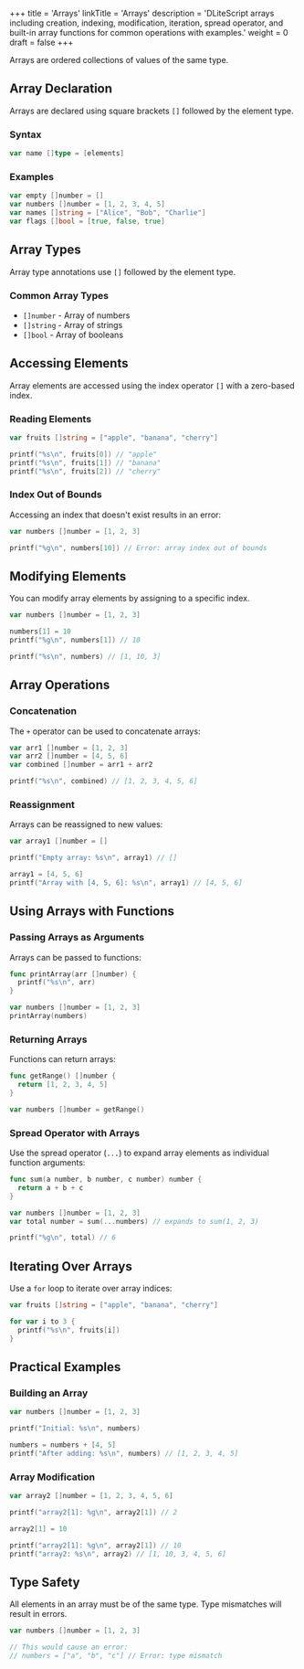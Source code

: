 +++
title = 'Arrays'
linkTitle = 'Arrays'
description = 'DLiteScript arrays including creation, indexing, modification, iteration, spread operator, and built-in array functions for common operations with examples.'
weight = 0
draft = false
+++

Arrays are ordered collections of values of the same type.

## Array Declaration

Arrays are declared using square brackets `[]` followed by the element type.

### Syntax

```go
var name []type = [elements]
```

### Examples

```go
var empty []number = []
var numbers []number = [1, 2, 3, 4, 5]
var names []string = ["Alice", "Bob", "Charlie"]
var flags []bool = [true, false, true]
```

## Array Types

Array type annotations use `[]` followed by the element type.

### Common Array Types

- `[]number` - Array of numbers
- `[]string` - Array of strings
- `[]bool` - Array of booleans

## Accessing Elements

Array elements are accessed using the index operator `[]` with a zero-based index.

### Reading Elements

```go
var fruits []string = ["apple", "banana", "cherry"]

printf("%s\n", fruits[0]) // "apple"
printf("%s\n", fruits[1]) // "banana"
printf("%s\n", fruits[2]) // "cherry"
```

### Index Out of Bounds

Accessing an index that doesn't exist results in an error:

```go
var numbers []number = [1, 2, 3]

printf("%g\n", numbers[10]) // Error: array index out of bounds
```

## Modifying Elements

You can modify array elements by assigning to a specific index.

```go
var numbers []number = [1, 2, 3]

numbers[1] = 10
printf("%g\n", numbers[1]) // 10

printf("%s\n", numbers) // [1, 10, 3]
```

## Array Operations

### Concatenation

The `+` operator can be used to concatenate arrays:

```go
var arr1 []number = [1, 2, 3]
var arr2 []number = [4, 5, 6]
var combined []number = arr1 + arr2

printf("%s\n", combined) // [1, 2, 3, 4, 5, 6]
```

### Reassignment

Arrays can be reassigned to new values:

```go
var array1 []number = []

printf("Empty array: %s\n", array1) // []

array1 = [4, 5, 6]
printf("Array with [4, 5, 6]: %s\n", array1) // [4, 5, 6]
```

## Using Arrays with Functions

### Passing Arrays as Arguments

Arrays can be passed to functions:

```go
func printArray(arr []number) {
  printf("%s\n", arr)
}

var numbers []number = [1, 2, 3]
printArray(numbers)
```

### Returning Arrays

Functions can return arrays:

```go
func getRange() []number {
  return [1, 2, 3, 4, 5]
}

var numbers []number = getRange()
```

### Spread Operator with Arrays

Use the spread operator (`...`) to expand array elements as individual function arguments:

```go
func sum(a number, b number, c number) number {
  return a + b + c
}

var numbers []number = [1, 2, 3]
var total number = sum(...numbers) // expands to sum(1, 2, 3)

printf("%g\n", total) // 6
```

## Iterating Over Arrays

Use a `for` loop to iterate over array indices:

```go
var fruits []string = ["apple", "banana", "cherry"]

for var i to 3 {
  printf("%s\n", fruits[i])
}
```

## Practical Examples

### Building an Array

```go
var numbers []number = [1, 2, 3]

printf("Initial: %s\n", numbers)

numbers = numbers + [4, 5]
printf("After adding: %s\n", numbers) // [1, 2, 3, 4, 5]
```

### Array Modification

```go
var array2 []number = [1, 2, 3, 4, 5, 6]

printf("array2[1]: %g\n", array2[1]) // 2

array2[1] = 10

printf("array2[1]: %g\n", array2[1]) // 10
printf("array2: %s\n", array2) // [1, 10, 3, 4, 5, 6]
```

## Type Safety

All elements in an array must be of the same type.
Type mismatches will result in errors.

```go
var numbers []number = [1, 2, 3]

// This would cause an error:
// numbers = ["a", "b", "c"] // Error: type mismatch
```
